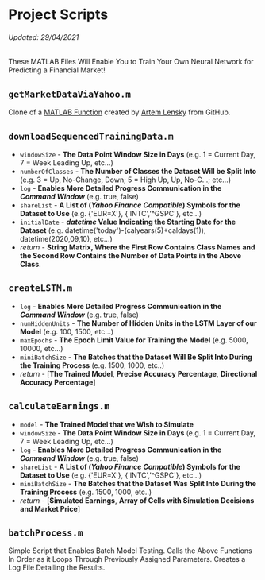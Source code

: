 # Project Scripts

###### Updated: 29/04/2021

These MATLAB Files Will Enable You to Train Your Own Neural Network for Predicting a Financial Market!

## `getMarketDataViaYahoo.m`

Clone of a [MATLAB Function](https://github.com/Lenskiy/Yahoo-Quandl-Market-Data-Donwloader) created by [Artem Lensky](https://github.com/Lenskiy) from GitHub.

## `downloadSequencedTrainingData.m`

- `windowSize` - **The Data Point Window Size in Days** (e.g. 1 = Current Day, 7 = Week Leading Up, etc...)
- `numberOfClasses` - **The Number of Classes the Dataset Will be Split Into** (e.g. 3 = Up, No-Change, Down; 5 = High Up, Up, No-C...; etc...)
- `log` - **Enables More Detailed Progress Communication in the *Command Window*** (e.g. true, false)
- `shareList` - **A List of (*Yahoo Finance Compatible*) Symbols for the Dataset to Use** (e.g. {'EUR=X'}, {'INTC','^GSPC'}, etc...)
- `initialDate` - ***datetime* Value Indicating the Starting Date for the Dataset** (e.g. datetime('today')-(calyears(5)+caldays(1)), datetime(2020,09,10), etc...)
- *return* -  **String Matrix, Where the First Row Contains Class Names and the Second Row Contains the Number of Data Points in the Above Class**.

## `createLSTM.m`

- `log` - **Enables More Detailed Progress Communication in the *Command Window*** (e.g. true, false)
- `numHiddenUnits` - **The Number of Hidden Units in the LSTM Layer of our Model** (e.g. 100, 1500, etc...)
- `maxEpochs` - **The Epoch Limit Value for Training the Model** (e.g. 5000, 10000, etc...)
- `miniBatchSize` - **The Batches that the Dataset Will Be Split Into During the Training Process** (e.g. 1500, 1000, etc..)
- *return* - [**The Trained Model**, **Precise Accuracy Percentage**, **Directional Accuracy Percentage**]

## `calculateEarnings.m`

- `model` - **The Trained Model that we Wish to Simulate**
- `windowSize` - **The Data Point Window Size in Days** (e.g. 1 = Current Day, 7 = Week Leading Up, etc...)
- `log` - **Enables More Detailed Progress Communication in the *Command Window*** (e.g. true, false)
- `shareList` - **A List of (*Yahoo Finance Compatible*) Symbols for the Dataset to Use** (e.g. {'EUR=X'}, {'INTC','^GSPC'}, etc...)
- `miniBatchSize` - **The Batches that the Dataset Was Split Into During the Training Process** (e.g. 1500, 1000, etc..)
- *return* - [**Simulated Earnings**, **Array of Cells with Simulation Decisions and Market Price**]

## `batchProcess.m`

Simple Script that Enables Batch Model Testing. Calls the Above Functions In Order as it Loops Through Previously Assigned Parameters. Creates a Log File Detailing the Results.